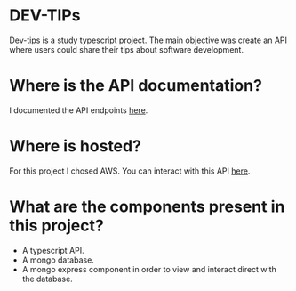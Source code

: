 # DEV-TIPs

Dev-tips is a study typescript project. The main objective was create an API where users could share their tips about software development.

# Where is the API documentation?

I documented the API endpoints [here](https://app.swaggerhub.com/apis/HenriqueLBorges/dev-tips/1.0.0).


# Where is hosted?

For this project I chosed AWS. You can interact with this API [here]().

# What are the components present in this project?

- A typescript API.
- A mongo database.
- A mongo express component in order to view and interact direct with the database.